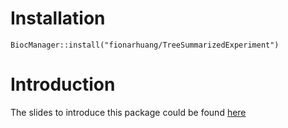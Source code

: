 # Installation
`BiocManager::install("fionarhuang/TreeSummarizedExperiment")`

# Introduction
The slides to introduce this package could be found [here](https://docs.google.com/presentation/d/11b9tbqbR3C_8lntON7aPETBSz_WCJrOW7lxxSR9CD-8/edit#slide=id.p)
